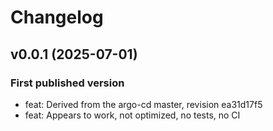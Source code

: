 # Changelog

## v0.0.1 (2025-07-01)

### First published version

- feat: Derived from the argo-cd master, revision ea31d17f5 
- feat: Appears to work, not optimized, no tests, no CI

